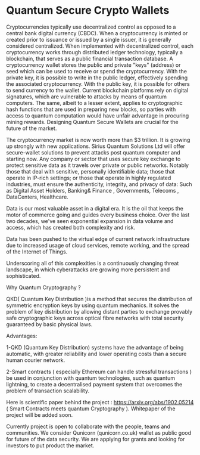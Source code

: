 # Quantum Secure Crypto Wallets
Cryptocurrencies typically use decentralized control as opposed to a central bank digital currency (CBDC). When a cryptocurrency is minted or created prior to issuance or issued by a single issuer, it is generally considered centralized. When implemented with decentralized control, each cryptocurrency works through distributed ledger technology, typically a blockchain, that serves as a public financial transaction database. A cryptocurrency wallet stores the public and private "keys" (address) or seed which can be used to receive or spend the cryptocurrency. With the private key, it is possible to write in the public ledger, effectively spending the associated cryptocurrency. With the public key, it is possible for others to send currency to the wallet. Current blockchain platforms rely on digital signatures, which are vulnerable to attacks by means of quantum computers. The same, albeit to a lesser extent, applies to cryptographic hash functions that are used in preparing new blocks, so parties with access to quantum computation would have unfair advantage in procuring mining rewards. Designing Quantum Secure Wallets are crucial for the future of the market.

The cryptocurrency market is now worth more than $3 trillion. It is growing up strongly with new applications. Sirius Quantum Solutions Ltd will offer secure-wallet solutions to prevent attacks post quantum computer and starting now. Any company or sector that uses secure key exchange to protect sensitive data as it travels over private or public networks. Notably those that deal with sensitive, personally identifiable data; those that operate in IP-rich settings; or those that operate in highly regulated industries, must ensure the authenticity, integrity, and privacy of data: Such as Digital Asset Holders, Banking& Finance , Governments, Telecoms , DataCenters, Healthcare.

Data is our most valuable asset in a digital era. It is the oil that keeps the motor of commerce going and guides every business choice. Over the last two decades, we've seen exponential expansion in data volume and access, which has created both complexity and risk. 

Data has been pushed to the virtual edge of current network infrastructure due to increased usage of cloud services, remote working, and the spread of the Internet of Things.

Underscoring all of this complexities is a continuously changing threat landscape, in which cyberattacks are growing more persistent and sophisticated.

Why Quantum Cryptography ?

QKD( Quantum Key Distribution )is a method that secures the distribution of symmetric encryption keys by using quantum mechanics.
It solves the problem of key distribution by allowing distant parties to exchange provably safe cryptographic keys across optical fibre networks with total security guaranteed by basic physical laws.

Advantages:

1-QKD (Quantum Key Distribution) systems have the advantage of being automatic, with greater reliability and lower operating costs than a secure human courier network.

2-Smart contracts ( especially Ethereum can handle stressful transactions ) be used in conjunction with quantum technologies, such as quantum lightning, to create a decentralised payment system that overcomes the problem of transaction scalability.

Here is scientific paper behind the project : https://arxiv.org/abs/1902.05214 ( Smart Contracts meets quantum Cryptography ). Whitepaper of the project will be added soon.

Currently project is open to collaborate with the people, teams and communities. We consider Qunicorn (qunicorn.co.uk) wallet 
as public good for future of the data security. We are applying for grants and looking for investors to put product the market. 

